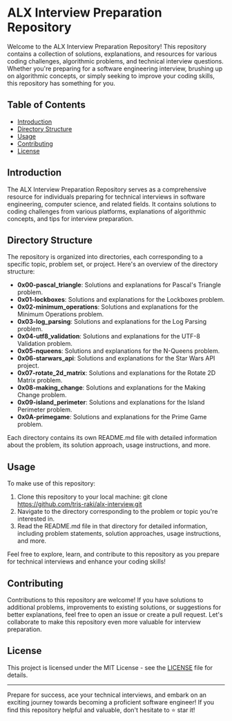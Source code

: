 # ALX Interview Preparation Repository

Welcome to the ALX Interview Preparation Repository! This repository contains a collection of solutions, explanations, and resources for various coding challenges, algorithmic problems, and technical interview questions. Whether you're preparing for a software engineering interview, brushing up on algorithmic concepts, or simply seeking to improve your coding skills, this repository has something for you.

## Table of Contents
- [Introduction](#introduction)
- [Directory Structure](#directory-structure)
- [Usage](#usage)
- [Contributing](#contributing)
- [License](#license)

## Introduction
The ALX Interview Preparation Repository serves as a comprehensive resource for individuals preparing for technical interviews in software engineering, computer science, and related fields. It contains solutions to coding challenges from various platforms, explanations of algorithmic concepts, and tips for interview preparation.

## Directory Structure
The repository is organized into directories, each corresponding to a specific topic, problem set, or project. Here's an overview of the directory structure:

- **0x00-pascal_triangle**: Solutions and explanations for Pascal's Triangle problem.
- **0x01-lockboxes**: Solutions and explanations for the Lockboxes problem.
- **0x02-minimum_operations**: Solutions and explanations for the Minimum Operations problem.
- **0x03-log_parsing**: Solutions and explanations for the Log Parsing problem.
- **0x04-utf8_validation**: Solutions and explanations for the UTF-8 Validation problem.
- **0x05-nqueens**: Solutions and explanations for the N-Queens problem.
- **0x06-starwars_api**: Solutions and explanations for the Star Wars API project.
- **0x07-rotate_2d_matrix**: Solutions and explanations for the Rotate 2D Matrix problem.
- **0x08-making_change**: Solutions and explanations for the Making Change problem.
- **0x09-island_perimeter**: Solutions and explanations for the Island Perimeter problem.
- **0x0A-primegame**: Solutions and explanations for the Prime Game problem.

Each directory contains its own README.md file with detailed information about the problem, its solution approach, usage instructions, and more.

## Usage
To make use of this repository:
1. Clone this repository to your local machine:
	git clone https://github.com/tris-raki/alx-interview.git
2. Navigate to the directory corresponding to the problem or topic you're interested in.
3. Read the README.md file in that directory for detailed information, including problem statements, solution approaches, usage instructions, and more.

Feel free to explore, learn, and contribute to this repository as you prepare for technical interviews and enhance your coding skills!

## Contributing
Contributions to this repository are welcome! If you have solutions to additional problems, improvements to existing solutions, or suggestions for better explanations, feel free to open an issue or create a pull request. Let's collaborate to make this repository even more valuable for interview preparation.

## License
This project is licensed under the MIT License - see the [LICENSE](LICENSE) file for details.

---

Prepare for success, ace your technical interviews, and embark on an exciting journey towards becoming a proficient software engineer! If you find this repository helpful and valuable, don't hesitate to ⭐️ star it!
